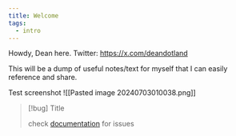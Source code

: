 ```yaml
---
title: Welcome
tags:
  - intro
---
```

Howdy, Dean here.
Twitter: https://x.com/deandotland 

This will be a dump of useful notes/text for myself that I can easily reference and share.

Test screenshot
![[Pasted image 20240703010038.png]]


> [!bug] Title
> 
> check [documentation](https://quartz.jzhao.xyz) for issues



